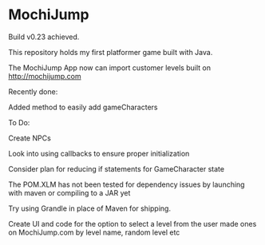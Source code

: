 # MochiJump
Build v0.23 achieved.

This repository holds my first platformer game built with Java.

The MochiJump App now can import customer levels built on http://mochijump.com

Recently done:

Added method to easily add gameCharacters


To Do:

Create NPCs

Look into using callbacks to ensure proper initialization

Consider plan for reducing if statements for GameCharacter state

The POM.XLM has not been tested for dependency issues by launching with maven or compiling to a JAR yet

Try using Grandle in place of Maven for shipping.

Create UI and code for the option to select a level from the user made ones on MochiJump.com by level name, random level etc
